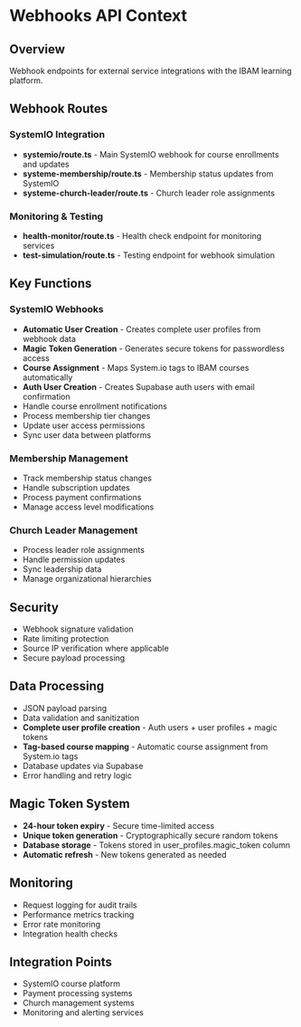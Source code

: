 # Webhooks API Context

## Overview
Webhook endpoints for external service integrations with the IBAM learning platform.

## Webhook Routes

### SystemIO Integration
- **systemio/route.ts** - Main SystemIO webhook for course enrollments and updates
- **systeme-membership/route.ts** - Membership status updates from SystemIO
- **systeme-church-leader/route.ts** - Church leader role assignments

### Monitoring & Testing
- **health-monitor/route.ts** - Health check endpoint for monitoring services
- **test-simulation/route.ts** - Testing endpoint for webhook simulation

## Key Functions

### SystemIO Webhooks
- **Automatic User Creation** - Creates complete user profiles from webhook data
- **Magic Token Generation** - Generates secure tokens for passwordless access
- **Course Assignment** - Maps System.io tags to IBAM courses automatically
- **Auth User Creation** - Creates Supabase auth users with email confirmation
- Handle course enrollment notifications
- Process membership tier changes
- Update user access permissions
- Sync user data between platforms

### Membership Management
- Track membership status changes
- Handle subscription updates
- Process payment confirmations
- Manage access level modifications

### Church Leader Management
- Process leader role assignments
- Handle permission updates
- Sync leadership data
- Manage organizational hierarchies

## Security
- Webhook signature validation
- Rate limiting protection
- Source IP verification where applicable
- Secure payload processing

## Data Processing
- JSON payload parsing
- Data validation and sanitization
- **Complete user profile creation** - Auth users + user profiles + magic tokens
- **Tag-based course mapping** - Automatic course assignment from System.io tags
- Database updates via Supabase
- Error handling and retry logic

## Magic Token System
- **24-hour token expiry** - Secure time-limited access
- **Unique token generation** - Cryptographically secure random tokens
- **Database storage** - Tokens stored in user_profiles.magic_token column
- **Automatic refresh** - New tokens generated as needed

## Monitoring
- Request logging for audit trails
- Performance metrics tracking
- Error rate monitoring
- Integration health checks

## Integration Points
- SystemIO course platform
- Payment processing systems
- Church management systems
- Monitoring and alerting services